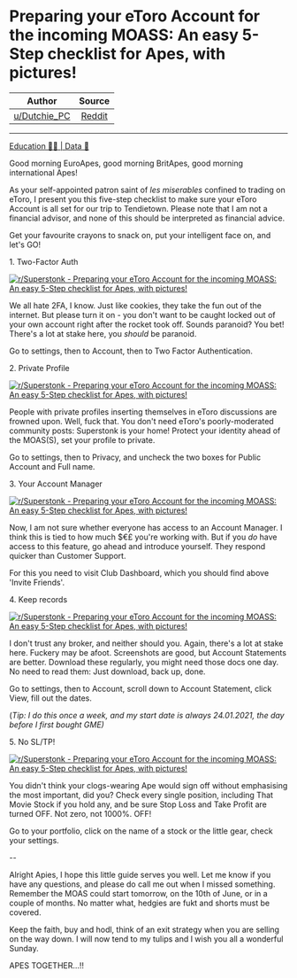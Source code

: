 Preparing your eToro Account for the incoming MOASS: An easy 5-Step checklist for Apes, with pictures!
======================================================================================================

| Author       | Source       | 
| :-------------: |:-------------:|
|  [u/Dutchie_PC](https://www.reddit.com/user/Dutchie_PC/) | [Reddit](https://www.reddit.com/r/Superstonk/comments/nj4knk/preparing_your_etoro_account_for_the_incoming/) | 

---

[Education 👨‍🏫 | Data 🔢](https://www.reddit.com/r/Superstonk/search?q=flair_name%3A%22Education%20%F0%9F%91%A8%E2%80%8D%F0%9F%8F%AB%20%7C%20Data%20%F0%9F%94%A2%22&restrict_sr=1)

Good morning EuroApes, good morning BritApes, good morning international Apes!

As your self-appointed patron saint of *les miserables* confined to trading on eToro, I present you this five-step checklist to make sure your eToro Account is all set for our trip to Tendietown. Please note that I am not a financial advisor, and none of this should be interpreted as financial advice.

Get your favourite crayons to snack on, put your intelligent face on, and let's GO!

1\. Two-Factor Auth

[![r/Superstonk - Preparing your eToro Account for the incoming MOASS: An easy 5-Step checklist for Apes, with pictures!](https://preview.redd.it/12ndcti5bu071.png?width=650&format=png&auto=webp&s=61369a9f04c75169f007cf5ef1559e75c7346211)](https://preview.redd.it/12ndcti5bu071.png?width=650&format=png&auto=webp&s=61369a9f04c75169f007cf5ef1559e75c7346211)

We all hate 2FA, I know. Just like cookies, they take the fun out of the internet. But please turn it on - you don't want to be caught locked out of your own account right after the rocket took off. Sounds paranoid? You bet! There's a lot at stake here, you *should* be paranoid.

Go to settings, then to Account, then to Two Factor Authentication.

2\. Private Profile

[![r/Superstonk - Preparing your eToro Account for the incoming MOASS: An easy 5-Step checklist for Apes, with pictures!](https://preview.redd.it/o1ngj80jbu071.png?width=650&format=png&auto=webp&s=311125d5f80b36caddc91bfdc3abb4815b9aa66c)](https://preview.redd.it/o1ngj80jbu071.png?width=650&format=png&auto=webp&s=311125d5f80b36caddc91bfdc3abb4815b9aa66c)

People with private profiles inserting themselves in eToro discussions are frowned upon. Well, fuck that. You don't need eToro's poorly-moderated community posts: Superstonk is your home! Protect your identity ahead of the MOAS(S), set your profile to private.

Go to settings, then to Privacy, and uncheck the two boxes for Public Account and Full name.

3\. Your Account Manager

[![r/Superstonk - Preparing your eToro Account for the incoming MOASS: An easy 5-Step checklist for Apes, with pictures!](https://preview.redd.it/usdyyfu9cu071.png?width=650&format=png&auto=webp&s=f3a61b03b4b7e82de0ece3b84ed021b67839795d)](https://preview.redd.it/usdyyfu9cu071.png?width=650&format=png&auto=webp&s=f3a61b03b4b7e82de0ece3b84ed021b67839795d)

Now, I am not sure whether everyone has access to an Account Manager. I think this is tied to how much $€£ you're working with. But if you *do* have access to this feature, go ahead and introduce yourself. They respond quicker than Customer Support.

For this you need to visit Club Dashboard, which you should find above 'Invite Friends'.

4\. Keep records

[![r/Superstonk - Preparing your eToro Account for the incoming MOASS: An easy 5-Step checklist for Apes, with pictures!](https://preview.redd.it/milmz6pscu071.png?width=650&format=png&auto=webp&s=ebe07b2991deff103a2c60598fbe57cae2abfc55)](https://preview.redd.it/milmz6pscu071.png?width=650&format=png&auto=webp&s=ebe07b2991deff103a2c60598fbe57cae2abfc55)

I don't trust any broker, and neither should you. Again, there's a lot at stake here. Fuckery may be afoot. Screenshots are good, but Account Statements are better. Download these regularly, you might need those docs one day. No need to read them: Just download, back up, done.

Go to settings, then to Account, scroll down to Account Statement, click View, fill out the dates.

(*Tip: I do this once a week, and my start date is always 24.01.2021, the day before I first bought GME)*

5\. No SL/TP!

[![r/Superstonk - Preparing your eToro Account for the incoming MOASS: An easy 5-Step checklist for Apes, with pictures!](https://preview.redd.it/qepra21ddu071.png?width=650&format=png&auto=webp&s=49dc924d7e03789ff303569d6fd094f7afea3d34)](https://preview.redd.it/qepra21ddu071.png?width=650&format=png&auto=webp&s=49dc924d7e03789ff303569d6fd094f7afea3d34)

You didn't think your clogs-wearing Ape would sign off without emphasising the most important, did you? Check every single position, including That Movie Stock if you hold any, and be sure Stop Loss and Take Profit are turned OFF. Not zero, not 1000%. OFF!

Go to your portfolio, click on the name of a stock or the little gear, check your settings.

--

Alright Apies, I hope this little guide serves you well. Let me know if you have any questions, and please do call me out when I missed something. Remember the MOAS could start tomorrow, on the 10th of June, or in a couple of months. No matter what, hedgies are fukt and shorts must be covered.

Keep the faith, buy and hodl, think of an exit strategy when you are selling on the way down. I will now tend to my tulips and I wish you all a wonderful Sunday.

APES TOGETHER...!!
